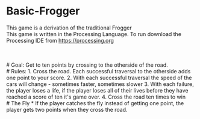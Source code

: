 # Basic-Frogger
This game is a derivation of the traditional Frogger
<br>
This game is written in the Processing Language. To run download the Processing IDE from https://processing.org

<br>
<br>
# Goal: Get to ten points by crossing to the otherside of the road.
<br>
# Rules:
1. Cross the road. Each successful traversal to the otherside adds one point to your score. 
2. With each successful traversal the speed of the cars will change - sometimes faster, sometimes slower
3. With each failure, the player loses a life, if the player loses all of their lives before they have reached a score of ten it's game over.
4. Cross the road ten times to win
<br>
# The Fly
* If the player catches the fly instead of getting one point, the player gets two points when they cross the road. 

